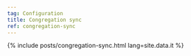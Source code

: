 ```yaml
---
tag: Configuration
title: Congregation sync
ref: congregation-sync
---
```


{% include posts/congregation-sync.html lang=site.data.it %}

